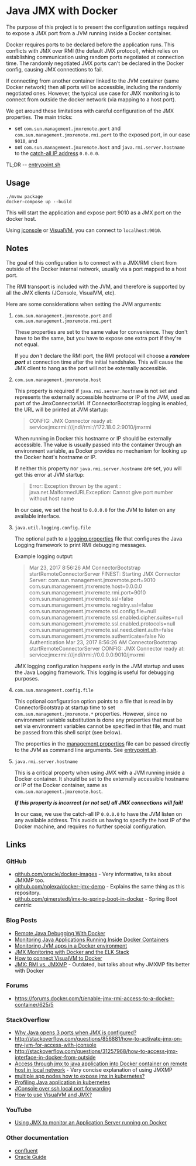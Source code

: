 # Java JMX with Docker

The purpose of this project is to present the configuration settings required to expose a JMX port from a JVM running inside a Docker container.

Docker requires ports to be declared before the application runs.  This conflicts with JMX over RMI (the default JMX protocol), which relies on establishing communication using random ports negotiated at connection time.  The randomly negotiated JMX ports can't be declared in the Docker config, causing JMX connections to fail.

If connecting from another container linked to the JVM container (same Docker network) then all ports will be accessible, including the randomly negotiated ones.  However, the typical use case for JMX monitoring is to connect from outside the docker network (via mapping to a host port).

We get around these limitations with careful configuration of the JMX properties.  The main tricks:
* set `com.sun.management.jmxremote.port` and `com.sun.management.jmxremote.rmi.port` to the exposed port, in our case `9010`, and
* set `com.sun.management.jmxremote.host` and `java.rmi.server.hostname` to the [catch-all IP address](https://en.wikipedia.org/wiki/0.0.0.0) `0.0.0.0`.

TL;DR -- [entrypoint.sh](https://github.com/cstroe/java-jmx-in-docker-sample-app/blob/master/bin/entrypoint.sh)

## Usage

    ./mvnw package
    docker-compose up --build

This will start the application and expose port 9010 as a JMX port on the docker host.

Using [jconsole](http://openjdk.java.net/tools/svc/jconsole/) or [VisualVM](https://visualvm.github.io/), you can connect to `localhost:9010`.

## Notes

The goal of this configuration is to connect with a JMX/RMI client
from outside of the Docker internal network, usually via a port
mapped to a host port. 

The RMI transport is included with the JVM, and therefore is supported
by all the JMX clients (JConsole, VisualVM, etc).

Here are some considerations when setting the JVM arguments:

1. `com.sun.management.jmxremote.port` and `com.sun.management.jmxremote.rmi.port`

   These properties are set to the same value for convenience.
   They don't have to be the same, but you have to expose one
   extra port if they're not equal.

   If you _don't_ declare the RMI port, the RMI protocol will choose
   a ***random port*** at connection time after the initial handshake.
   This will cause the JMX client to hang as the port will not
   be externally accessible.

2. `com.sun.management.jmxremote.host`

   This property is required if `java.rmi.server.hostname` is not set
   and represents the externally accessible hostname or IP of the
   JVM, used as part of the JmxConnectorUrl. If ConnectorBootstrap
   logging is enabled, the URL will be printed at JVM startup:

   > CONFIG: JMX Connector ready at: service:jmx:rmi:///jndi/rmi://172.18.0.2:9010/jmxrmi

   When running in Docker this hostname or IP should be
   externally accessible. The value is usually passed into
   the container through an environment variable, as Docker
   provides no mechanism for looking up the Docker host's
   hostname or IP.

   If neither this property nor `java.rmi.server.hostname` are set, you
   will get this error at JVM startup:

   > Error: Exception thrown by the agent : java.net.MalformedURLException: Cannot give port number without host name

   In our case, we set the host to `0.0.0.0` for the JVM to listen on any available interface.

3. `java.util.logging.config.file`

   The optional path to a [logging.properties](bin/logging.properties) file
   that configures the Java Logging framework to print RMI debugging messages.

   Example logging output:

   > Mar 23, 2017 8:56:26 AM ConnectorBootstrap startRemoteConnectorServer
   > FINEST: Starting JMX Connector Server:
   > 	com.sun.management.jmxremote.port=9010
   > 	com.sun.management.jmxremote.host=0.0.0.0
   > 	com.sun.management.jmxremote.rmi.port=9010
   > 	com.sun.management.jmxremote.ssl=false
   > 	com.sun.management.jmxremote.registry.ssl=false
   > 	com.sun.management.jmxremote.ssl.config.file=null
   > 	com.sun.management.jmxremote.ssl.enabled.cipher.suites=null
   > 	com.sun.management.jmxremote.ssl.enabled.protocols=null
   > 	com.sun.management.jmxremote.ssl.need.client.auth=false
   > 	com.sun.management.jmxremote.authenticate=false
   > 	No Authentication
   > Mar 23, 2017 8:56:26 AM ConnectorBootstrap startRemoteConnectorServer
   > CONFIG: JMX Connector ready at: service:jmx:rmi:///jndi/rmi://0.0.0.0:9010/jmxrmi
   
   JMX logging configuration happens early in the JVM startup and
   uses the Java Logging framework.  This logging is useful for debugging purposes.

4. `com.sun.management.config.file`

   This optional configuration option points to a file that
   is read in by ConnectorBootstrap at startup time
   to set `com.sun.management.jmxremote.*` properties.
   However, since no environment variable substitution is done
   any properties that must be set via environment variables
   cannot be specified in that file, and must be passed from this
   shell script (see below).
   
   The properties in the [management.properties](bin/management.properties)
   file can be passed directly to the JVM as command line arguments.
   See [entrypoint.sh](bin/entrypoint.sh).

5. `java.rmi.server.hostname`

   This is a critical property when using JMX with a JVM running 
   inside a Docker container.  It should be set to
   the externally accessible hostname or IP of the Docker container,
   same as `com.sun.management.jmxremote.host`.

   ***If this property is incorrect (or not set) all JMX connections will fail!***

   In our case, we use the catch-all IP `0.0.0.0` to have the JVM
   listen on any available address.  This avoids us having to specify
   the host IP of the Docker machine, and requires no further special
   configuration.

## Links

### GitHub

* [github.com/oracle/docker-images](https://github.com/oracle/docker-images/tree/master/OracleCoherence/docs/5.monitoring) - Very informative, talks about JMXMP too.
* [github.com/nolexa/docker-jmx-demo](https://github.com/nolexa/docker-jmx-demo) - Explains the same thing as this repository.
* [github.com/gimerstedt/jmx-to-spring-boot-in-docker](https://github.com/gimerstedt/jmx-to-spring-boot-in-docker) - Spring Boot centric

### Blog Posts

* [Remote Java Debugging With Docker](https://ptmccarthy.github.io/2014/07/24/remote-jmx-with-docker/)
* [Monitoring Java Applications Running Inside Docker Containers](http://www.jamasoftware.com/blog/monitoring-java-applications/)
* [Monitoring JVM apps in a Docker environment](http://mintbeans.com/jvm-monitoring-docker/)
* [JMX Monitoring with Docker and the ELK Stack](https://www.ivankrizsan.se/2015/09/27/jmx-monitoring-with-the-elk-stack/)
* [How to connect VisualVM to Docker](http://www.ethanjoachimeldridge.info/tech-blog/connect-visualvm-docker)
* [JMX: RMI vs. JMXMP](https://meteatamel.wordpress.com/2012/02/13/jmx-rmi-vs-jmxmp/) - Outdated, but talks about why JMXMP fits better with Docker

### Forums

* https://forums.docker.com/t/enable-jmx-rmi-access-to-a-docker-container/625/5

### StackOverflow

* [Why Java opens 3 ports when JMX is configured?](https://stackoverflow.com/questions/20884353/why-java-opens-3-ports-when-jmx-is-configured)
* http://stackoverflow.com/questions/856881/how-to-activate-jmx-on-my-jvm-for-access-with-jconsole
* http://stackoverflow.com/questions/31257968/how-to-access-jmx-interface-in-docker-from-outside
* [Access through jmx to java application into Docker container on remote host in local network](http://serverfault.com/questions/789976/access-through-jmx-to-java-application-into-docker-container-on-remote-host-in-l) - Very concise explanation of using JMXMP
* [multiple app nodes how to expose jmx in kubernetes?](https://stackoverflow.com/questions/35184558/multiple-app-nodes-how-to-expose-jmx-in-kubernetes/39927197#39927197)
* [Profiling Java application in kubernetes](https://stackoverflow.com/questions/41720185/profiling-java-application-in-kubernetes?noredirect=1&lq=1)
* [JConsole over ssh local port forwarding](https://stackoverflow.com/questions/15093376/jconsole-over-ssh-local-port-forwarding)
* [How to use VisualVM and JMX?](https://stackoverflow.com/questions/30104142/how-to-use-visualvm-and-jmx)

### YouTube

* [Using JMX to monitor an Application Server running on Docker](https://www.youtube.com/watch?v=tVL3hkA149o)

### Other documentation

* [confluent](http://docs.confluent.io/3.0.1/cp-docker-images/docs/operations/monitoring.html#using-jmx)
* [Oracle Guide](https://docs.oracle.com/javase/8/docs/technotes/guides/management/agent.html)
